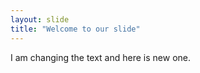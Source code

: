 ```yaml
--- 
layout: slide
title: "Welcome to our slide"
---
```

I am changing the text 
and here is new one. 


